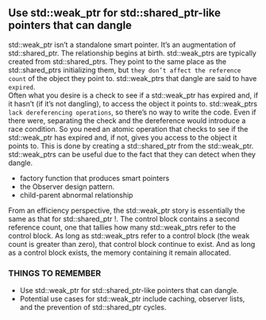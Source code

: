 ## Use std::weak_ptr for std::shared_ptr-like pointers that can dangle
std::weak_ptr isn’t a standalone smart pointer. It’s an augmentation of std::shared_ptr. The relationship begins at birth. std::weak_ptrs are typically created from std::shared_ptrs. They point to the same place as the std::shared_ptrs initializing them, but `they don’t affect the reference count` of the object they point to. std::weak_ptrs that dangle are said to have `expired`.   
Often what you desire is a check to see if a std::weak_ptr has expired and, if it hasn’t (if it’s not dangling), to access the object it points to. std::weak_ptrs `lack dereferencing operations`, so there’s no way to write the code. Even if there were, separating the check and the dereference would introduce a race condition. So you need an atomic operation that checks to see if the std::weak_ptr has expired and, if not, gives you access to the object it points to. This is done by creating a std::shared_ptr from the std::weak_ptr.    
std::weak_ptrs can be useful due to the fact that they can detect when they dangle. 
* factory function that produces smart pointers
* the Observer design pattern. 
* child-parent abnormal relationship    

From an efficiency perspective, the std::weak_ptr story is essentially the same as that for std::shared_ptr !. The control block contains a second reference count, one that tallies how many std::weak_ptrs refer to the control block. As long as std::weak_ptrs refer to a control block (the weak count is greater than zero), that control block continue to exist. And as long as a control block exists, the memory containing it remain allocated.
### THINGS TO REMEMBER
* Use std::weak_ptr for std::shared_ptr-like pointers that can dangle.
* Potential use cases for std::weak_ptr include caching, observer lists, and the prevention of std::shared_ptr cycles.